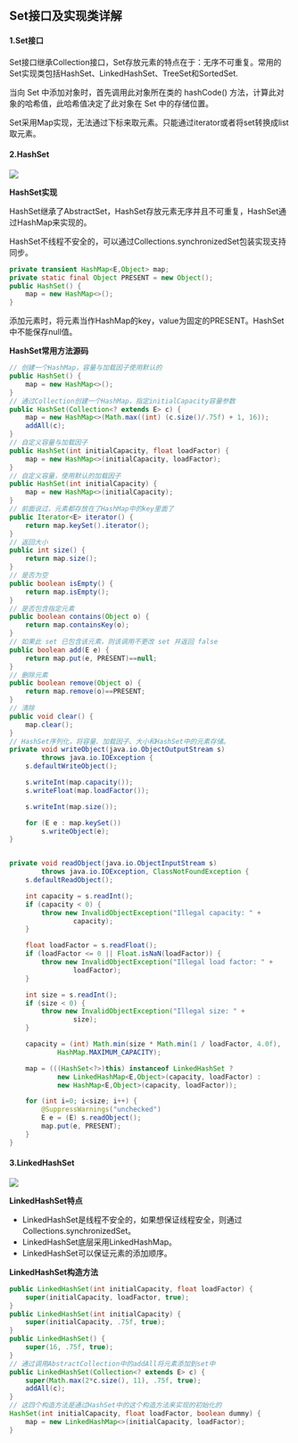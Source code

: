 ## Set接口及实现类详解

#### 1.Set接口

Set接口继承Collection接口，Set存放元素的特点在于：无序不可重复。常用的Set实现类包括HashSet、LinkedHashSet、TreeSet和SortedSet.

当向 Set 中添加对象时，首先调用此对象所在类的 hashCode() 方法，计算此对象的哈希值，此哈希值决定了此对象在 Set 中的存储位置。

Set采用Map实现，无法通过下标来取元素。只能通过iterator或者将set转换成list取元素。

#### 2.HashSet

![](F:\__study__\hulianwang\study\note\java\java容器\img\hashset01.png)

**HashSet实现**

HashSet继承了AbstractSet，HashSet存放元素无序并且不可重复，HashSet通过HashMap来实现的。

HashSet不线程不安全的，可以通过Collections.synchronizedSet包装实现支持同步。

```java
private transient HashMap<E,Object> map;
private static final Object PRESENT = new Object();
public HashSet() {
    map = new HashMap<>();
}
```

添加元素时，将元素当作HashMap的key，value为固定的PRESENT。HashSet中不能保存null值。

**HashSet常用方法源码**

```java
// 创建一个HashMap，容量与加载因子使用默认的
public HashSet() {
    map = new HashMap<>();
}
// 通过Collection创建一个HashMap，指定initialCapacity容量参数
public HashSet(Collection<? extends E> c) {
    map = new HashMap<>(Math.max((int) (c.size()/.75f) + 1, 16));
    addAll(c);
}
// 自定义容量与加载因子
public HashSet(int initialCapacity, float loadFactor) {
    map = new HashMap<>(initialCapacity, loadFactor);
}
// 自定义容量，使用默认的加载因子
public HashSet(int initialCapacity) {
    map = new HashMap<>(initialCapacity);
}
// 前面说过，元素都存放在了HashMap中的key里面了
public Iterator<E> iterator() {
    return map.keySet().iterator();
}
// 返回大小
public int size() {
    return map.size();
}
// 是否为空
public boolean isEmpty() {
    return map.isEmpty();
}
// 是否包含指定元素
public boolean contains(Object o) {
    return map.containsKey(o);
}
// 如果此 set 已包含该元素，则该调用不更改 set 并返回 false
public boolean add(E e) {
    return map.put(e, PRESENT)==null;
}
// 删除元素
public boolean remove(Object o) {
    return map.remove(o)==PRESENT;
}
// 清除
public void clear() {
    map.clear();
}
// HashSet序列化，将容量、加载因子、大小和HashSet中的元素存储。
private void writeObject(java.io.ObjectOutputStream s)
        throws java.io.IOException {
    s.defaultWriteObject();

    s.writeInt(map.capacity());
    s.writeFloat(map.loadFactor());

    s.writeInt(map.size());

    for (E e : map.keySet())
        s.writeObject(e);
}


private void readObject(java.io.ObjectInputStream s)
        throws java.io.IOException, ClassNotFoundException {
    s.defaultReadObject();

    int capacity = s.readInt();
    if (capacity < 0) {
        throw new InvalidObjectException("Illegal capacity: " +
                capacity);
    }

    float loadFactor = s.readFloat();
    if (loadFactor <= 0 || Float.isNaN(loadFactor)) {
        throw new InvalidObjectException("Illegal load factor: " +
                loadFactor);
    }

    int size = s.readInt();
    if (size < 0) {
        throw new InvalidObjectException("Illegal size: " +
                size);
    }

    capacity = (int) Math.min(size * Math.min(1 / loadFactor, 4.0f),
            HashMap.MAXIMUM_CAPACITY);

    map = (((HashSet<?>)this) instanceof LinkedHashSet ?
            new LinkedHashMap<E,Object>(capacity, loadFactor) :
            new HashMap<E,Object>(capacity, loadFactor));

    for (int i=0; i<size; i++) {
        @SuppressWarnings("unchecked")
        E e = (E) s.readObject();
        map.put(e, PRESENT);
    }
}
```

#### 3.LinkedHashSet

![](F:\__study__\hulianwang\study\note\java\java容器\img\linkedHashSet01.png)

**LinkedHashSet特点**

- LinkedHashSet是线程不安全的，如果想保证线程安全，则通过Collections.synchronizedSet。
- LinkedHashSet底层采用LinkedHashMap。
- LinkedHashSet可以保证元素的添加顺序。

**LinkedHashSet构造方法**

```java
public LinkedHashSet(int initialCapacity, float loadFactor) {
    super(initialCapacity, loadFactor, true);
}
public LinkedHashSet(int initialCapacity) {
    super(initialCapacity, .75f, true);
}
public LinkedHashSet() {
    super(16, .75f, true);
}
// 通过调用AbstractCollection中的addAll将元素添加到set中
public LinkedHashSet(Collection<? extends E> c) {
    super(Math.max(2*c.size(), 11), .75f, true);
    addAll(c);
}
// 这四个构造方法是通过HashSet中的这个构造方法来实现的初始化的
HashSet(int initialCapacity, float loadFactor, boolean dummy) {
    map = new LinkedHashMap<>(initialCapacity, loadFactor);
}
```



